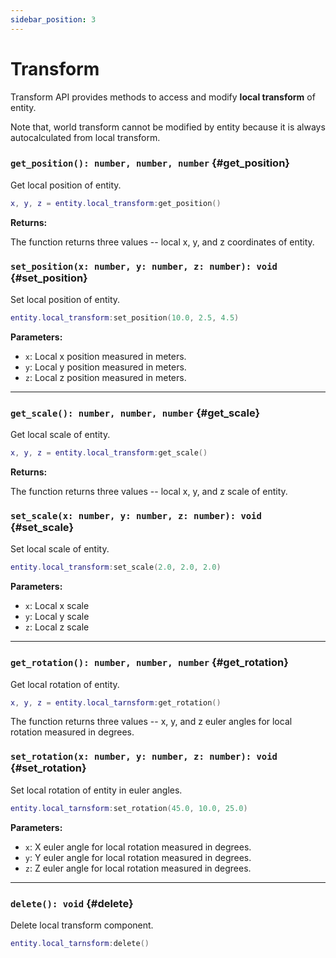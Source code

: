```yaml
---
sidebar_position: 3
---
```


# Transform

Transform API provides methods to access and modify **local transform** of entity.

Note that, world transform cannot be modified by entity because it is always autocalculated from local transform.

### `get_position(): number, number, number` {#get_position}

Get local position of entity.

```lua
x, y, z = entity.local_transform:get_position()
```

**Returns:**

The function returns three values -- local x, y, and z coordinates of entity.

### `set_position(x: number, y: number, z: number): void` {#set_position}

Set local position of entity.

```lua
entity.local_transform:set_position(10.0, 2.5, 4.5)
```

**Parameters:**

- `x`: Local x position measured in meters.
- `y`: Local y position measured in meters.
- `z`: Local z position measured in meters.

---

### `get_scale(): number, number, number` {#get_scale}

Get local scale of entity.

```lua
x, y, z = entity.local_transform:get_scale()
```

**Returns:**

The function returns three values -- local x, y, and z scale of entity.

### `set_scale(x: number, y: number, z: number): void` {#set_scale}

Set local scale of entity.

```lua
entity.local_transform:set_scale(2.0, 2.0, 2.0)
```

**Parameters:**

- `x`: Local x scale
- `y`: Local y scale
- `z`: Local z scale

---

### `get_rotation(): number, number, number` {#get_rotation}

Get local rotation of entity.

```lua
x, y, z = entity.local_tarnsform:get_rotation()
```

The function returns three values -- x, y, and z euler angles for local rotation measured in degrees.

### `set_rotation(x: number, y: number, z: number): void` {#set_rotation}

Set local rotation of entity in euler angles.

```lua
entity.local_tarnsform:set_rotation(45.0, 10.0, 25.0)
```

**Parameters:**

- `x`: X euler angle for local rotation measured in degrees.
- `y`: Y euler angle for local rotation measured in degrees.
- `z`: Z euler angle for local rotation measured in degrees.

---

### `delete(): void` {#delete}

Delete local transform component.

```lua
entity.local_tarnsform:delete()
```
